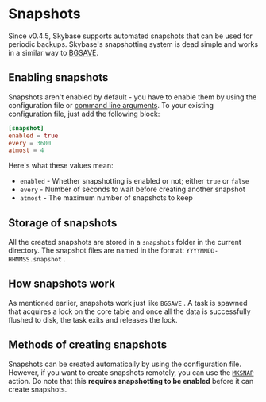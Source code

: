 # Snapshots

Since v0.4.5, Skybase supports automated snapshots that can be used for periodic backups. 
Skybase's snapshotting system is dead simple and works in a similar way to [BGSAVE](./05-Persistence.md).

## Enabling snapshots

Snapshots aren't enabled by default - you have to enable them by using the configuration file or [command line arguments](/03-command-line-config). To your existing configuration file, just add the following block:

``` toml
[snapshot]
enabled = true
every = 3600
atmost = 4
```

Here's what these values mean:

* `enabled` - Whether snapshotting is enabled or not; either `true` or `false`
* `every` - Number of seconds to wait before creating another snapshot
* `atmost` - The maximum number of snapshots to keep

## Storage of snapshots

All the created snapshots are stored in a `snapshots` folder in the current directory.
The snapshot files are named in the format: `YYYYMMDD-HHMMSS.snapshot` .

## How snapshots work

As mentioned earlier, snapshots work just like `BGSAVE` . A task is spawned that acquires a lock on the core table and once all the data is successfully flushed to disk, the task exits and releases the lock.

## Methods of creating snapshots

Snapshots can be created automatically by using the configuration file. However, if you want to create snapshots remotely, you can use the [ `MKSNAP` ](/Actions/MKSNAP) action. Do note that this **requires snapshotting to be enabled** before it can create snapshots.
